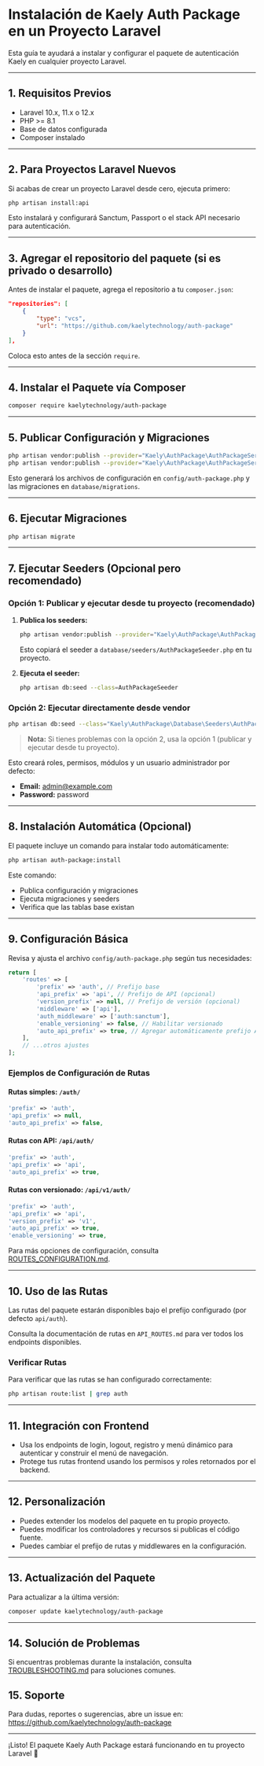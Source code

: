 # Instalación de Kaely Auth Package en un Proyecto Laravel

Esta guía te ayudará a instalar y configurar el paquete de autenticación Kaely en cualquier proyecto Laravel.

---

## 1. Requisitos Previos

- Laravel 10.x, 11.x o 12.x
- PHP >= 8.1
- Base de datos configurada
- Composer instalado

---

## 2. Para Proyectos Laravel Nuevos

Si acabas de crear un proyecto Laravel desde cero, ejecuta primero:

```bash
php artisan install:api
```

Esto instalará y configurará Sanctum, Passport o el stack API necesario para autenticación.

---

## 3. Agregar el repositorio del paquete (si es privado o desarrollo)

Antes de instalar el paquete, agrega el repositorio a tu `composer.json`:

```json
"repositories": [
    {
        "type": "vcs",
        "url": "https://github.com/kaelytechnology/auth-package"
    }
],
```

Coloca esto antes de la sección `require`.

---

## 4. Instalar el Paquete vía Composer

```bash
composer require kaelytechnology/auth-package
```

---

## 5. Publicar Configuración y Migraciones

```bash
php artisan vendor:publish --provider="Kaely\AuthPackage\AuthPackageServiceProvider" --tag=auth-package-config
php artisan vendor:publish --provider="Kaely\AuthPackage\AuthPackageServiceProvider" --tag=auth-package-migrations
```

Esto generará los archivos de configuración en `config/auth-package.php` y las migraciones en `database/migrations`.

---

## 6. Ejecutar Migraciones

```bash
php artisan migrate
```

---

## 7. Ejecutar Seeders (Opcional pero recomendado)

### Opción 1: Publicar y ejecutar desde tu proyecto (recomendado)

1. **Publica los seeders:**
   ```bash
   php artisan vendor:publish --provider="Kaely\AuthPackage\AuthPackageServiceProvider" --tag=auth-package-seeders
   ```
   Esto copiará el seeder a `database/seeders/AuthPackageSeeder.php` en tu proyecto.

2. **Ejecuta el seeder:**
   ```bash
   php artisan db:seed --class=AuthPackageSeeder
   ```

### Opción 2: Ejecutar directamente desde vendor

```bash
php artisan db:seed --class="Kaely\AuthPackage\Database\Seeders\AuthPackageSeeder"
```

> **Nota:** Si tienes problemas con la opción 2, usa la opción 1 (publicar y ejecutar desde tu proyecto).

Esto creará roles, permisos, módulos y un usuario administrador por defecto:
- **Email:** admin@example.com
- **Password:** password

---

## 8. Instalación Automática (Opcional)

El paquete incluye un comando para instalar todo automáticamente:

```bash
php artisan auth-package:install
```

Este comando:
- Publica configuración y migraciones
- Ejecuta migraciones y seeders
- Verifica que las tablas base existan

---

## 9. Configuración Básica

Revisa y ajusta el archivo `config/auth-package.php` según tus necesidades:

```php
return [
    'routes' => [
        'prefix' => 'auth', // Prefijo base
        'api_prefix' => 'api', // Prefijo de API (opcional)
        'version_prefix' => null, // Prefijo de versión (opcional)
        'middleware' => ['api'],
        'auth_middleware' => ['auth:sanctum'],
        'enable_versioning' => false, // Habilitar versionado
        'auto_api_prefix' => true, // Agregar automáticamente prefijo API
    ],
    // ...otros ajustes
];
```

### Ejemplos de Configuración de Rutas

#### Rutas simples: `/auth/`
```php
'prefix' => 'auth',
'api_prefix' => null,
'auto_api_prefix' => false,
```

#### Rutas con API: `/api/auth/`
```php
'prefix' => 'auth',
'api_prefix' => 'api',
'auto_api_prefix' => true,
```

#### Rutas con versionado: `/api/v1/auth/`
```php
'prefix' => 'auth',
'api_prefix' => 'api',
'version_prefix' => 'v1',
'auto_api_prefix' => true,
'enable_versioning' => true,
```

Para más opciones de configuración, consulta [ROUTES_CONFIGURATION.md](ROUTES_CONFIGURATION.md).

---

## 10. Uso de las Rutas

Las rutas del paquete estarán disponibles bajo el prefijo configurado (por defecto `api/auth`).

Consulta la documentación de rutas en `API_ROUTES.md` para ver todos los endpoints disponibles.

### Verificar Rutas

Para verificar que las rutas se han configurado correctamente:

```bash
php artisan route:list | grep auth
```

---

## 11. Integración con Frontend

- Usa los endpoints de login, logout, registro y menú dinámico para autenticar y construir el menú de navegación.
- Protege tus rutas frontend usando los permisos y roles retornados por el backend.

---

## 12. Personalización

- Puedes extender los modelos del paquete en tu propio proyecto.
- Puedes modificar los controladores y recursos si publicas el código fuente.
- Puedes cambiar el prefijo de rutas y middlewares en la configuración.

---

## 13. Actualización del Paquete

Para actualizar a la última versión:

```bash
composer update kaelytechnology/auth-package
```

---

## 14. Solución de Problemas

Si encuentras problemas durante la instalación, consulta [TROUBLESHOOTING.md](TROUBLESHOOTING.md) para soluciones comunes.

## 15. Soporte

Para dudas, reportes o sugerencias, abre un issue en:
https://github.com/kaelytechnology/auth-package

---

¡Listo! El paquete Kaely Auth Package estará funcionando en tu proyecto Laravel 🚀 